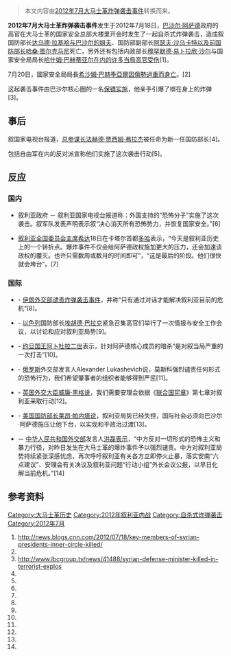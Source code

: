> 本文内容由[2012年7月大马士革炸弹袭击事件](https://zh.wikipedia.org/wiki/2012年7月大马士革炸弹袭击事件)转换而来。


**2012年7月大马士革炸弹袭击事件**发生于2012年7月18日，[巴沙尔·阿萨德](../Page/巴沙尔·阿萨德.md "wikilink")政府的高官在大马士革的国家安全总部大楼里开会时发生了一起自杀式炸弹袭击，造成叙国防部长[达乌德·拉基哈与巴沙尔的姐夫](https://zh.wikipedia.org/wiki/达乌德·拉基哈 "wikilink")、国防部副部长[阿瑟夫·沙乌卡特以及前国防部长](https://zh.wikipedia.org/wiki/阿瑟夫·沙乌卡特 "wikilink")[哈桑·图尔克马尼](../Page/哈桑·图尔克马尼.md "wikilink")死亡，另外还有包括内政部长[穆罕默德·易卜拉欣·沙尔](../Page/穆罕默德·易卜拉欣·沙尔.md "wikilink")与国家安全局局长[哈什姆·巴赫蒂亚尔在内的许多当局高官受伤](https://zh.wikipedia.org/wiki/哈什姆·巴赫蒂亚尔 "wikilink")\[1\]。

7月20日，國家安全局局長[希沙姆·巴赫季亞爾因傷勢過重而身亡](https://zh.wikipedia.org/wiki/希沙姆·巴赫季亞爾 "wikilink")。\[2\]

这起袭击事件由巴沙尔核心圈的一名[保镖实施](https://zh.wikipedia.org/wiki/保镖 "wikilink")，他亲手引爆了绑在身上的炸弹\[3\]。

## 事后

叙国家电视台报道，[总参谋长](https://zh.wikipedia.org/wiki/总参谋长 "wikilink")[法赫德·贾西姆·弗拉杰](../Page/法赫德·贾西姆·弗拉杰.md "wikilink")被任命为新一任国防部长\[4\]。

包括自由军在内的反对派宣称他们实施了这次袭击行动\[5\]。

## 反应

### 国内

  - 叙利亚政府 － 叙利亚国家电视台报道称：外国支持的“恐怖分子”实施了这次袭击。叙军队发表声明表示叙“决心消灭所有恐怖势力，并恢复国家安全。”\[6\]

<!-- end list -->

  - [叙利亚全国委员会主席](https://zh.wikipedia.org/wiki/叙利亚全国委员会 "wikilink")[希达](../Page/阿卜杜·巴塞特·希达.md "wikilink")18日在卡塔尔首都[多哈](../Page/多哈.md "wikilink")表示，“今天是叙利亚历史上的一个转折点。爆炸事件不仅会给阿萨德政权施加更大的压力，还会加速该政权的覆灭。也许只需数周或数月的时间即可”，“这是最后的阶段。他们很快就会垮台”。\[7\]

### 国际

  - \- [伊朗外交部谴责炸弹袭击事件](https://zh.wikipedia.org/wiki/伊朗 "wikilink")，并称“只有通过对话才能解决叙利亚目前的危机”\[8\]。

  - \- [以色列](../Page/以色列.md "wikilink")国防部长[埃胡德·巴拉克](../Page/埃胡德·巴拉克.md "wikilink")紧急召集高官们举行了一次情报与安全工作会议，以讨论和应对叙利亚局势\[9\]。

  - \- [约旦国王](https://zh.wikipedia.org/wiki/约旦国王 "wikilink")[阿卜杜拉二世](../Page/阿卜杜拉二世.md "wikilink")表示，针对阿萨德核心成员的暗杀“是对叙当局严重的一次打击”\[10\]。

  - \- [俄罗斯](../Page/俄罗斯.md "wikilink")外交部发言人Alexander Lukashevich说，莫斯科强烈谴责任何形式的恐怖行为，我们希望肇事者的组织者能够得到严惩\[11\]。

  - \- [英国](https://zh.wikipedia.org/wiki/英国 "wikilink")[外交大臣](https://zh.wikipedia.org/wiki/外交大臣 "wikilink")[威廉·黑格说](https://zh.wikipedia.org/wiki/威廉·黑格 "wikilink")，我们需要安理会依据《[联合国宪章](../Page/联合国宪章.md "wikilink")》第七章对叙利亚采取行动\[12\]。

  - \- [美国国防部长](../Page/美国国防部长.md "wikilink")[莱昂·帕内塔说](https://zh.wikipedia.org/wiki/莱昂·帕内塔 "wikilink")，叙利亚局势已经失控，国际社会必须向巴沙尔·阿萨德施压让他下台，以实现和平政治过渡\[13\]。

  - － [中华人民共和国外交部](../Page/中华人民共和国外交部.md "wikilink")发言人[洪磊表示](https://zh.wikipedia.org/wiki/洪磊 "wikilink")，“中方反对一切形式的恐怖主义和暴力行径，对昨日发生在大马士革的爆炸事件予以强烈谴责。中方对叙利亚局势持续紧张深感忧虑，再次呼吁叙利亚有关各方立即停火止暴，落实安南“六点建议”、安理会有关决议及叙利亚问题“行动小组”外长会议公报，以早日化解当前危机。”\[14\]

## 参考资料

[Category:大马士革历史](https://zh.wikipedia.org/wiki/Category:大马士革历史 "wikilink") [Category:2012年叙利亚内战](https://zh.wikipedia.org/wiki/Category:2012年叙利亚内战 "wikilink") [Category:自杀式炸弹袭击](https://zh.wikipedia.org/wiki/Category:自杀式炸弹袭击 "wikilink") [Category:2012年7月](https://zh.wikipedia.org/wiki/Category:2012年7月 "wikilink")

1.  <http://news.blogs.cnn.com/2012/07/18/key-members-of-syrian-presidents-inner-circle-killed/>
2.
3.  <http://www.lbcgroup.tv/news/41488/syrian-defense-minister-killed-in-terrorist-explos>
4.
5.
6.
7.
8.
9.
10.
11.
12.
13.
14.